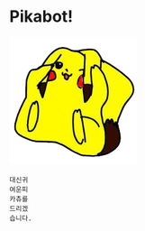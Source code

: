 # Pikabot!

![](https://github.com/Hazealign/pikabot/raw/master/resources/image.png)

	대신귀
	여운피
	카츄를
	드리겠
	습니다.